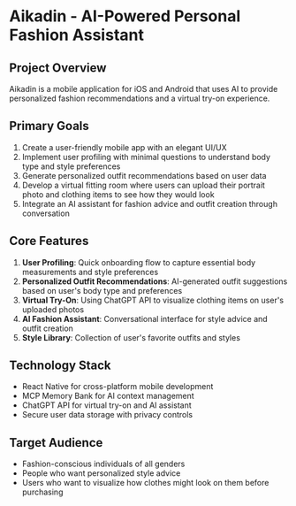 # Aikadin - AI-Powered Personal Fashion Assistant

## Project Overview
Aikadin is a mobile application for iOS and Android that uses AI to provide personalized fashion recommendations and a virtual try-on experience.

## Primary Goals
1. Create a user-friendly mobile app with an elegant UI/UX
2. Implement user profiling with minimal questions to understand body type and style preferences
3. Generate personalized outfit recommendations based on user data
4. Develop a virtual fitting room where users can upload their portrait photo and clothing items to see how they would look
5. Integrate an AI assistant for fashion advice and outfit creation through conversation

## Core Features
1. **User Profiling**: Quick onboarding flow to capture essential body measurements and style preferences
2. **Personalized Outfit Recommendations**: AI-generated outfit suggestions based on user's body type and preferences
3. **Virtual Try-On**: Using ChatGPT API to visualize clothing items on user's uploaded photos
4. **AI Fashion Assistant**: Conversational interface for style advice and outfit creation
5. **Style Library**: Collection of user's favorite outfits and styles

## Technology Stack
- React Native for cross-platform mobile development
- MCP Memory Bank for AI context management
- ChatGPT API for virtual try-on and AI assistant
- Secure user data storage with privacy controls

## Target Audience
- Fashion-conscious individuals of all genders
- People who want personalized style advice
- Users who want to visualize how clothes might look on them before purchasing